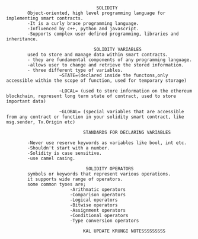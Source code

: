                                       SOLIDITY
            Object-oriented, high level programming language for implementing smart contracts.
            -It is a curly brace programming language.
            -Influenced by c++, python and javascript.
            -Supports complex user defined programming, libraries and inheritance.

                                     SOLIDITY VARIABLES
            used to store and manage data within smart contracts.
            - they are fundamental components of any programming language.
            -allows user to change and retrieve the stored information.
            - three different type of variables.
                        ~STATE=(declared inside the functons,only accessible within the scope of function, used for temporary storage)

                        ~LOCAL= (used to store information on the ethereum blockchain, represent long term state of contract, used to store important data)

                        ~GLOBAL= (special variables that are accessible from any contract or function in your solidity smart contract, like msg.sender, Tx.Origin etc)
            
                                 STANDARDS FOR DECLARING VARIABLES
                         
            -Never use reserve keywords as variables like bool, int etc.
            -Shouldn't start with a number.
            -Solidity is case sensitive.
            -use camel casing.
             
                                  SOLIDITY OPERATORS
            symbols or keywords that represent various operations.
            it supports wide range of operators.
            some common tyoes are;
                            -Arithmatic operators
                            -Comparison operators
                            -Logical operators
                            -Bitwise operators
                            -Assignment operators
                            -Conditional operators
                            -Type conversion operators

                                 KAL UPDATE KRUNGI NOTESSSSSSSSS
            